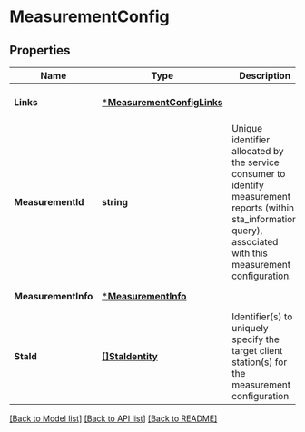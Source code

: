 # MeasurementConfig

## Properties
Name | Type | Description | Notes
------------ | ------------- | ------------- | -------------
**Links** | [***MeasurementConfigLinks**](MeasurementConfig__links.md) |  | [optional] [default to null]
**MeasurementId** | **string** | Unique identifier allocated by the service consumer to identify measurement reports (within sta_information query), associated with this measurement configuration. | [default to null]
**MeasurementInfo** | [***MeasurementInfo**](MeasurementInfo.md) |  | [default to null]
**StaId** | [**[]StaIdentity**](StaIdentity.md) | Identifier(s) to uniquely specify the target client station(s) for the measurement configuration | [default to null]

[[Back to Model list]](../README.md#documentation-for-models) [[Back to API list]](../README.md#documentation-for-api-endpoints) [[Back to README]](../README.md)


